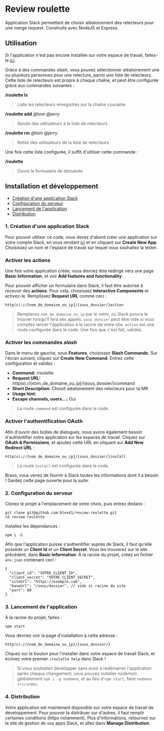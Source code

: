 # Review roulette

Application Slack permettant de choisir aléatoirement des relecteurs pour une merge request. Construite avec NodeJS et Express.

## Utilisation

Si l'application n'est pas encore installée sur votre espace de travail, faites-le [ici](https://review-roulette.alexandreleveque.fr).

Grâce à des commandes _slash_, vous pouvez sélectionner aléatoirement une ou plusieurs personnes pour une relecture, parmi une liste de relecteurs. Cette liste de relecteurs est propre à chaque chaîne, et peut être configurée grâce aux commandes suivantes :

**/roulette ls**

> Liste les relecteurs enregistrés sur la chaîne courante

**/roulette add** _@tom @jerry_

> Ajoute des utilisateurs à la liste de relecteurs

**/roulette rm** _@tom @jerry_

> Retire des utilisateurs de la liste de relecteurs

Une fois cette liste configurée, il suffit d'utiliser cette commande :

**/roulette**

> Ouvre le formulaire de demande

## Installation et développement

* [Création d'une application Slack](#1-création-dune-application-slack)
* [Configuration du serveur](#2-configuration-du-serveur)
* [Lancement de l'application](#3-lancement-de-lapplication)
* [Distribution](#4-distribution)

### 1. Création d'une application Slack

Pour pouvoir utiliser ce code, vous devez d'abord créer une application sur votre compte Slack, en vous rendant [ici](https://api.slack.com/apps) et en cliquant sur **Create New App**. Choisissez un nom et l'espace de travail sur lequel vous souhaitez la tester.

### Activer les actions

Une fois votre application créée, vous devriez être redirigé vers une page **Basic Information**, et voir **Add features and functionality**.

Pour pouvoir afficher un formulaire dans Slack, il faut être autorisé à recevoir des **actions**. Pour cela, choisissez **Interactive Components** et activez-le. Remplissez **Request URL** comme ceci :

```
http(s)://{nom_de_domaine_ou_ip}/{sous_dossier/}action
```

> Remplacez `nom_de_domaine_ou_ip` par le votre, où Slack pourra le trouver lorsqu'il fera ses appels. `sous_dossier` peut être vide si vous comptez lancer l'application à la racine de votre site. `action` est une route configurée dans le code. Une fois que c'est fait, validez.

### Activer les commandes _slash_

Dans le menu de gauche, sous **Features**, choisissez **Slash Commands**. Sur l'écran suivant, cliquez sur **Create New Command**. Entrez cette configuration et validez :

- **Command:** /roulette
- **Request URL:** http(s)://{nom_de_domaine_ou_ip}/{sous_dossier/}command
- **Short Description:** Choisit aléatoirement des relecteurs pour ta MR
- **Usage hint:**
- **Escape channels, users...:** Oui

> La route `command` est configurée dans le code.

### Activer l'authentification OAuth

Afin d'ouvrir des boîtes de dialogues, nous avons également besoin d'authentifier notre application sur les espaces de travail. Cliquez sur **OAuth & Permissions**, et ajoutez cette URL en cliquant sur **Add New Redirect URL** :

```
http(s)://{nom_de_domaine_ou_ip}/{sous_dossier/}install
```

> La route `install` est configurée dans le code.

Bravo, vous venez de fournir à Slack toutes les informations dont il a besoin ! Gardez cette page ouverte pour la suite.

### 2. Configuration du serveur

Clonez le projet à l'emplacement de votre choix, puis entrez dedans :

```
git clone git@github.com:blex41/review-roulette.git
cd review-roulette
```

Installez les dépendances :

```
npm i -S
```

Afin que l'application puisse s'authentifier auprès de Slack, il faut qu'elle possède un **Client Id** et un **Client Secret**. Vous les trouverez sur le site précédent, dans **Basic Information**. À la racine du projet, créez un fichier `env.json` contenant ceci :

```
{
  "client_id": "VOTRE_CLIENT_ID",
  "client_secret": "VOTRE_CLIENT_SECRET",
  "siteUrl": "https://exemple.com",
  "baseUrl": "/sous/dossier", // vide si racine du site
  "port": 80
}
```

### 3. Lancement de l'application

À la racine du projet, faites :

```
npm start
```

Vous devriez voir la page d'installation à cette adresse :

```
http(s)://{nom_de_domaine_ou_ip}/{sous_dossier/}
```

Cliquez sur le bouton pour l'installer dans votre espace de travail Slack, et écrivez votre premier `/roulette help` dans Slack !

>Si vous souhaitez développer sans avoir à redémarrer l'application après chaque changement, vous pouvez installer nodemon globalement `npm i -g nodemon`, et au lieu d'`npm start`, faire `nodemon src/index`.

### 4. Distribution

Votre application est maintenant disponible sur votre espace de travail de développement. Pour pouvoir la distribuer sur d'autres, il faut remplir certaines conditions (https notamment). Plus d'informations, retournez sur le site de gestion de vos apps Slack, et allez dans **Manage Distribution**.
